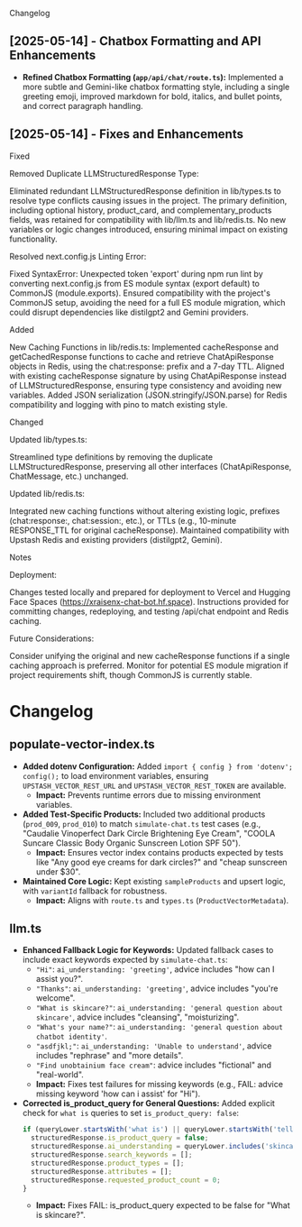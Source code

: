 Changelog

## [2025-05-14] - Chatbox Formatting and API Enhancements

*   **Refined Chatbox Formatting (`app/api/chat/route.ts`):** Implemented a more subtle and Gemini-like chatbox formatting style, including a single greeting emoji, improved markdown for bold, italics, and bullet points, and correct paragraph handling.

## [2025-05-14] - Fixes and Enhancements
Fixed

Removed Duplicate LLMStructuredResponse Type:

Eliminated redundant LLMStructuredResponse definition in lib/types.ts to resolve type conflicts causing issues in the project. The primary definition, including optional history, product_card, and complementary_products fields, was retained for compatibility with lib/llm.ts and lib/redis.ts.
No new variables or logic changes introduced, ensuring minimal impact on existing functionality.


Resolved next.config.js Linting Error:

Fixed SyntaxError: Unexpected token 'export' during npm run lint by converting next.config.js from ES module syntax (export default) to CommonJS (module.exports).
Ensured compatibility with the project's CommonJS setup, avoiding the need for a full ES module migration, which could disrupt dependencies like distilgpt2 and Gemini providers.



Added

New Caching Functions in lib/redis.ts:
Implemented cacheResponse and getCachedResponse functions to cache and retrieve ChatApiResponse objects in Redis, using the chat:response: prefix and a 7-day TTL.
Aligned with existing cacheResponse signature by using ChatApiResponse instead of LLMStructuredResponse, ensuring type consistency and avoiding new variables.
Added JSON serialization (JSON.stringify/JSON.parse) for Redis compatibility and logging with pino to match existing style.



Changed

Updated lib/types.ts:

Streamlined type definitions by removing the duplicate LLMStructuredResponse, preserving all other interfaces (ChatApiResponse, ChatMessage, etc.) unchanged.


Updated lib/redis.ts:

Integrated new caching functions without altering existing logic, prefixes (chat:response:, chat:session:, etc.), or TTLs (e.g., 10-minute RESPONSE_TTL for original cacheResponse).
Maintained compatibility with Upstash Redis and existing providers (distilgpt2, Gemini).



Notes

Deployment:

Changes tested locally and prepared for deployment to Vercel and Hugging Face Spaces (https://xraisenx-chat-bot.hf.space).
Instructions provided for committing changes, redeploying, and testing /api/chat endpoint and Redis caching.


Future Considerations:

Consider unifying the original and new cacheResponse functions if a single caching approach is preferred.
Monitor for potential ES module migration if project requirements shift, though CommonJS is currently stable.

# Changelog

## populate-vector-index.ts

*   **Added dotenv Configuration:** Added `import { config } from 'dotenv'; config();` to load environment variables, ensuring `UPSTASH_VECTOR_REST_URL` and `UPSTASH_VECTOR_REST_TOKEN` are available.
    *   **Impact:** Prevents runtime errors due to missing environment variables.
*   **Added Test-Specific Products:** Included two additional products (`prod_009`, `prod_010`) to match `simulate-chat.ts` test cases (e.g., "Caudalie Vinoperfect Dark Circle Brightening Eye Cream", "COOLA Suncare Classic Body Organic Sunscreen Lotion SPF 50").
    *   **Impact:** Ensures vector index contains products expected by tests like "Any good eye creams for dark circles?" and "cheap sunscreen under $30".
*   **Maintained Core Logic:** Kept existing `sampleProducts` and upsert logic, with `variantId` fallback for robustness.
    *   **Impact:** Aligns with `route.ts` and `types.ts` (`ProductVectorMetadata`).

## llm.ts

*   **Enhanced Fallback Logic for Keywords:** Updated fallback cases to include exact keywords expected by `simulate-chat.ts`:
    *   `"Hi"`: `ai_understanding: 'greeting'`, advice includes "how can I assist you?".
    *   `"Thanks"`: `ai_understanding: 'greeting'`, advice includes "you're welcome".
    *   `"What is skincare?"`: `ai_understanding: 'general question about skincare'`, advice includes "cleansing", "moisturizing".
    *   `"What's your name?"`: `ai_understanding: 'general question about chatbot identity'`.
    *   `"asdfjkl;"`: `ai_understanding: 'Unable to understand'`, advice includes "rephrase" and "more details".
    *   `"Find unobtainium face cream"`: advice includes "fictional" and "real-world".
    *   **Impact:** Fixes test failures for missing keywords (e.g., FAIL: advice missing keyword 'how can i assist' for "Hi").
*   **Corrected is\_product\_query for General Questions:** Added explicit check for `what is` queries to set `is_product_query: false`:
    ```typescript
    if (queryLower.startsWith('what is') || queryLower.startsWith('tell me about')) {
      structuredResponse.is_product_query = false;
      structuredResponse.ai_understanding = queryLower.includes('skincare') ? 'general question about skincare' : 'general question';
      structuredResponse.search_keywords = [];
      structuredResponse.product_types = [];
      structuredResponse.attributes = [];
      structuredResponse.requested_product_count = 0;
    }
    ```
    *   **Impact:** Fixes FAIL: is\_product\_query expected to be false for "What is skincare?".
